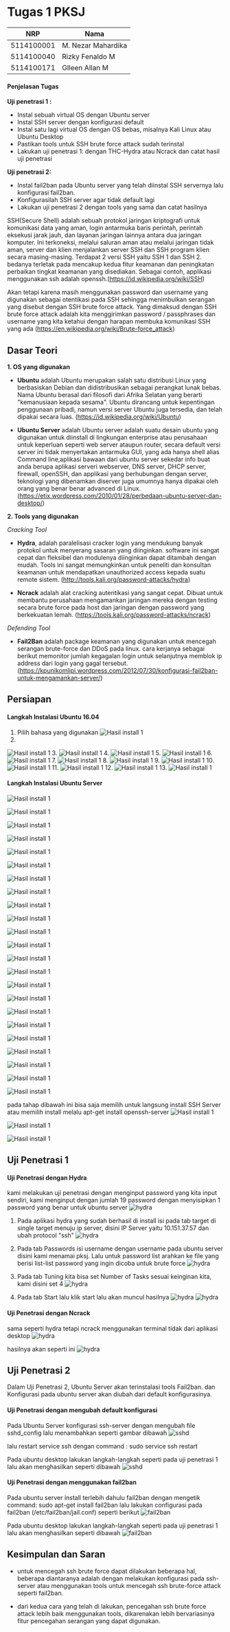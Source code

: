 # Tugas 1 PKSJ



| NRP         | Nama                     |
|-------------|--------------------------|
| 5114100001  | M. Nezar Mahardika       |
| 5114100040  | Rizky Fenaldo M          |
| 5114100171  | Glleen Allan M           |

#### Penjelasan Tugas
**Uji penetrasi 1 :**
* Instal sebuah virtual OS dengan Ubuntu server
* Instal SSH server dengan konfigurasi default
* Instal satu lagi virtual OS dengan OS bebas, misalnya Kali Linux atau Ubuntu Desktop
* Pastikan tools untuk SSH brute force attack sudah terinstal
* Lakukan uji penetrasi 1: dengan THC-Hydra atau Ncrack dan catat hasil uji penetrasi 

**Uji penetrasi 2:**
* Instal fail2ban pada Ubuntu server yang telah diinstal SSH servernya lalu konfigurasi fail2ban.
* Konfigurasilah SSH server agar tidak default lagi
* Lakukan uji penetrasi 2 dengan tools yang sama dan catat hasilnya

SSH(Secure Shell) adalah  sebuah protokol jaringan kriptografi untuk komunikasi data yang aman, login antarmuka baris perintah, perintah eksekusi jarak jauh, dan layanan jaringan lainnya antara dua jaringan komputer. Ini terkoneksi, melalui saluran aman atau melalui jaringan tidak aman, server dan klien menjalankan server SSH dan SSH program klien secara masing-masing.
Terdapat 2 versi SSH yaitu SSH 1 dan SSH 2. bedanya terletak pada mencakup kedua fitur keamanan dan peningkatan perbaikan tingkat keamanan yang disediakan.
Sebagai contoh, applikasi menggunakan ssh adalah openssh.(https://id.wikipedia.org/wiki/SSH)

Akan tetapi karena masih menggunakan password dan username yang digunakan sebagai otentikasi pada SSH sehingga menimbulkan serangan yang disebut dengan SSH brute force attack. Yang dimaksud dengan SSH brute force attack adalah kita menggirimkan password / passphrases dan username yang kita ketahui dengan harapan membuka komunikasi SSH yang ada (https://en.wikipedia.org/wiki/Brute-force_attack)

## Dasar Teori


**1. OS yang digunakan**
* **Ubuntu** adalah 
Ubuntu merupakan salah satu distribusi Linux yang berbasiskan Debian dan didistribusikan sebagai perangkat lunak bebas. Nama Ubuntu berasal dari filosofi dari Afrika Selatan yang berarti "kemanusiaan kepada sesama". Ubuntu dirancang untuk kepentingan penggunaan pribadi, namun versi server Ubuntu juga tersedia, dan telah dipakai secara luas. (https://id.wikipedia.org/wiki/Ubuntu)

* **Ubuntu Server** adalah 
Ubuntu server adalah suatu desain ubuntu yang digunakan untuk diinstall di lingkungan enterprise atau perusahaan untuk keperluan seperti web server ataupun router, secara default versi server ini tidak menyertakan antarmuka GUI, yang ada hanya shell alias Command line,aplikasi bawaan dari ubuntu server sekedar info buat anda berupa aplikasi serveri webserver, DNS server, DHCP server, firewall, openSSH, dan applikasi yang berhubungan dengan server, teknologi yang dibenamkan diserver juga umumnya hanya dipakai oleh orang yang benar benar advanced di Linux. (https://etix.wordpress.com/2010/01/28/perbedaan-ubuntu-server-dan-desktop/)

**2. Tools yang digunakan**

*Cracking Tool*

* **Hydra**, adalah paralelisasi cracker login yang mendukung banyak protokol untuk menyerang sasaran yang diinginkan. software ini sangat cepat dan fleksibel dan modulenya diinginkan dapat ditambah dengan mudah. Tools ini sangat memungkinkan untuk peneliti dan konsultan keamanan untuk mendapatkan unauthorized access kepada suatu remote sistem. (http://tools.kali.org/password-attacks/hydra)

* **Ncrack** adalah alat cracking autentikasi yang sangat cepat. Dibuat untuk membantu perusahaan mengamankan jaringan mereka dengan testing secara brute force pada host dan jaringan dengan password yang berkekuatan lemah. (https://tools.kali.org/password-attacks/ncrack)

*Defending Tool*

* **Fail2Ban** adalah package keamanan yang digunakan untuk mencegah serangan brute-force dan DDoS pada linux. cara kerjanya sebagai berikut memonitor jumlah kegagalan login untuk selanjutnya memblok ip address dari login yang gagal tersebut.(https://kpunikomlipi.wordpress.com/2012/07/30/konfigurasi-fail2ban-untuk-mengamankan-server/)
 
 
 ## Persiapan

#### Langkah Instalasi Ubuntu 16.04
1. Pilih bahasa yang digunakan
![Hasil install 1](https://github.com/glleena/tugaspksj/blob/master/ubuntu_16/1.png)
2.
![Hasil install 1](https://github.com/glleena/tugaspksj/blob/master/ubuntu_16/2.png)
3.
![Hasil install 1](https://github.com/glleena/tugaspksj/blob/master/ubuntu_16/4.png)
4.
![Hasil install 1](https://github.com/glleena/tugaspksj/blob/master/ubuntu_16/5.png)
5.
![Hasil install 1](https://github.com/glleena/tugaspksj/blob/master/ubuntu_16/6.png)
6. 
![Hasil install 1](https://github.com/glleena/tugaspksj/blob/master/ubuntu_16/7.png)
7. 
![Hasil install 1](https://github.com/glleena/tugaspksj/blob/master/ubuntu_16/8.png)
8. 
![Hasil install 1](https://github.com/glleena/tugaspksj/blob/master/ubuntu_16/9.png)
9. 
![Hasil install 1](https://github.com/glleena/tugaspksj/blob/master/ubuntu_16/10.png)
10. 
![Hasil install 1](https://github.com/glleena/tugaspksj/blob/master/ubuntu_16/11.png)
11. 
![Hasil install 1](https://github.com/glleena/tugaspksj/blob/master/ubuntu_16/12.png)
12. 
![Hasil install 1](https://github.com/glleena/tugaspksj/blob/master/ubuntu_16/13.png)
13. 
![Hasil install 1](https://github.com/glleena/tugaspksj/blob/master/ubuntu_16/14.png)


#### Langkah Instalasi Ubuntu Server

![Hasil install 1](https://github.com/glleena/tugaspksj/blob/master/ubuntu_server/1.PNG)

![Hasil install 1](https://github.com/glleena/tugaspksj/blob/master/ubuntu_server/2.PNG)

![Hasil install 1](https://github.com/glleena/tugaspksj/blob/master/ubuntu_server/3.PNG)

![Hasil install 1](https://github.com/glleena/tugaspksj/blob/master/ubuntu_server/4.PNG)

![Hasil install 1](https://github.com/glleena/tugaspksj/blob/master/ubuntu_server/5.PNG)

![Hasil install 1](https://github.com/glleena/tugaspksj/blob/master/ubuntu_server/6.PNG)

![Hasil install 1](https://github.com/glleena/tugaspksj/blob/master/ubuntu_server/7.PNG)

![Hasil install 1](https://github.com/glleena/tugaspksj/blob/master/ubuntu_server/8.PNG)

![Hasil install 1](https://github.com/glleena/tugaspksj/blob/master/ubuntu_server/9.PNG)

![Hasil install 1](https://github.com/glleena/tugaspksj/blob/master/ubuntu_server/10.PNG)

![Hasil install 1](https://github.com/glleena/tugaspksj/blob/master/ubuntu_server/11.PNG)

![Hasil install 1](https://github.com/glleena/tugaspksj/blob/master/ubuntu_server/12.PNG)

![Hasil install 1](https://github.com/glleena/tugaspksj/blob/master/ubuntu_server/13.PNG)

![Hasil install 1](https://github.com/glleena/tugaspksj/blob/master/ubuntu_server/14.PNG)

![Hasil install 1](https://github.com/glleena/tugaspksj/blob/master/ubuntu_server/15.PNG)

![Hasil install 1](https://github.com/glleena/tugaspksj/blob/master/ubuntu_server/16.PNG)

![Hasil install 1](https://github.com/glleena/tugaspksj/blob/master/ubuntu_server/17.PNG)

![Hasil install 1](https://github.com/glleena/tugaspksj/blob/master/ubuntu_server/18.PNG)

![Hasil install 1](https://github.com/glleena/tugaspksj/blob/master/ubuntu_server/19.PNG)

![Hasil install 1](https://github.com/glleena/tugaspksj/blob/master/ubuntu_server/20.PNG)

![Hasil install 1](https://github.com/glleena/tugaspksj/blob/master/ubuntu_server/21.PNG)

![Hasil install 1](https://github.com/glleena/tugaspksj/blob/master/ubuntu_server/22.PNG)

![Hasil install 1](https://github.com/glleena/tugaspksj/blob/master/ubuntu_server/23.PNG)

pada tahap dibawah ini bisa saja memilih untuk langsung install SSH Server atau memilih install melalu apt-get install openssh-server
![Hasil install 1](https://github.com/glleena/tugaspksj/blob/master/ubuntu_server/24.PNG)

![Hasil install 1](https://github.com/glleena/tugaspksj/blob/master/ubuntu_server/25.PNG)

![Hasil install 1](https://github.com/glleena/tugaspksj/blob/master/ubuntu_server/26.PNG)


## Uji Penetrasi 1

#### Uji Penetrasi dengan Hydra

kami melakukan uji penetrasi dengan menginput password yang kita input sendiri, kami menginput dengan jumlah 19 password dengan menyisipkan 1 password yang benar untuk ubuntu server
![hydra](https://github.com/glleena/tugaspksj/blob/master/hydra/3-hydra.JPG)

1. Pada aplikasi hydra yang sudah berhasil di install isi pada tab target di single target menuju ip server, disini IP Server yaitu 10.151.37.57 dan ubah protocol "ssh"
![hydra](https://github.com/glleena/tugaspksj/blob/master/hydra/1-hydra.JPG)

2. Pada tab Passwords isi username dengan username pada ubuntu server disini kami menamai pksj. Lalu untuk password list arahkan ke file yang berisi list-list password yang ingin dicoba untuk brute force
![hydra](https://github.com/glleena/tugaspksj/blob/master/hydra/2-hydra.JPG)

3. Pada tab Tuning kita bisa set Number of Tasks sesuai keinginan kita, kami disini set 4
![hydra](https://github.com/glleena/tugaspksj/blob/master/hydra/4-hydra.JPG)

4. Pada tab Start lalu klik start lalu akan muncul hasilnya
![hydra](https://github.com/glleena/tugaspksj/blob/master/hydra/5-hydra.JPG)
![hydra](https://github.com/glleena/tugaspksj/blob/master/hydra/hasil%20xhydra.JPG)

#### Uji Penetrasi dengan Ncrack
sama seperti hydra tetapi ncrack menggunakan terminal tidak dari aplikasi desktop
![hydra](https://github.com/glleena/tugaspksj/blob/master/ncrack/1-ncrack.JPG)

hasilnya akan seperti ini
![hydra](https://github.com/glleena/tugaspksj/blob/master/ncrack/2-ncrack.JPG)

## Uji Penetrasi 2
Dalam Uji Penetrasi 2, Ubuntu Server akan terinstalasi tools Fail2ban.
dan Konfigurasi pada ubuntu server akan diubah dari default konfigurasinya.

#### Uji Penetrasi dengan mengubah default konfigurasi
Pada Ubuntu Server konfigurasi ssh-server dengan mengubah file sshd_config lalu menambahkan seperti gambar dibawah
![sshd](https://github.com/glleena/tugaspksj/blob/master/sshd_config/1-sshd_config.JPG)

lalu restart service ssh dengan command : sudo service ssh restart

Pada ubuntu desktop lakukan langkah-langkah seperti pada uji penetrasi 1 lalu akan menghasilkan seperti dibawah
![sshd](https://github.com/glleena/tugaspksj/blob/master/sshd_config/hasil%20hydra%202-sshd_config.JPG)

#### Uji Penetrasi dengan menggunakan fail2ban
Pada ubuntu server install terlebih dahulu fail2ban dengan mengetik command: sudo apt-get install fail2ban
lalu lakukan configurasi pada fail2ban (/etc/fail2ban/jail.conf) seperti berikut
![fail2ban](https://github.com/glleena/tugaspksj/blob/master/fail2ban/1%20setting%20fail2ban.JPG)

Pada ubuntu desktop lakukan langkah-langkah seperti pada uji penetrasi 1 lalu akan menghasilkan seperti dibawah
![fail2ban](https://github.com/glleena/tugaspksj/blob/master/fail2ban/2%20fail2ban%20-%20hydra%20gagal.JPG)

## Kesimpulan dan Saran
- untuk mencegah ssh brute force dapat dilakukan beberapa hal, beberapa diantaranya adalah dengan melakukan konfigurasi pada ssh-server atau menggunakan tools untuk mencegah ssh brute-force attack seperti fail2ban.

- dari kedua cara yang telah di lakukan, pencegahan ssh brute force attack lebih baik menggunakan tools, dikarenakan lebih bervariasinya fitur pencegahan serangan yang dapat digunakan.
